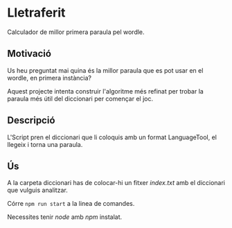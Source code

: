 # Lletraferit
Calculador de millor primera paraula pel wordle.

## Motivació
Us heu preguntat mai quina és la millor paraula que es pot usar en el wordle, en primera instància?

Aquest projecte intenta construir l'algoritme més refinat per trobar la paraula més útil del diccionari per començar el joc.

## Descripció
L'Script pren el diccionari que li coloquis amb un format LanguageTool, el llegeix i torna una paraula.

## Ús

A la carpeta diccionari has de colocar-hi un fitxer _index.txt_ amb el diccionari que vulguis analitzar.

Córre `npm run start` a la linea de comandes.

Necessites tenir _node_ amb _npm_ instalat.
